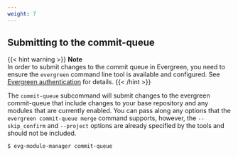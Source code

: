 ```yaml
---
weight: 7
---
```

## Submitting to the commit-queue

{{< hint warning >}}
**Note**\
In order to submit changes to the commit queue in Evergreen, you need to ensure the 
`evergreen` command line tool is available and configured. See 
[Evergreen authentication](/getting-started/installation#evergreen-authentication) for details.
{{< /hint >}}

The `commit-queue` subcommand will submit changes to the evergreen commit-queue that include 
changes to your base repository and any modules that are currently enabled. You can pass along any
options that the `evergreen commit-queue merge` command supports, however, the `--skip_confirm` 
and `--project` options are already specified by the tools and should not be included.

```bash
$ evg-module-manager commit-queue
```
